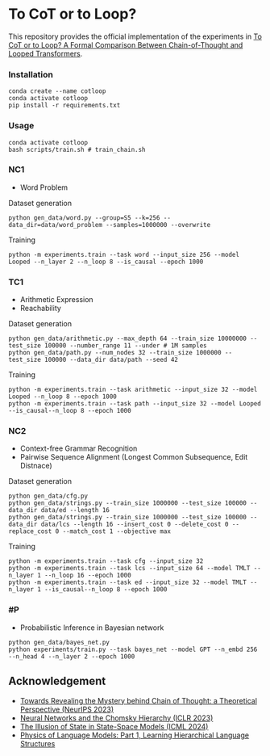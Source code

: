 # To CoT or to Loop?

This repository provides the official implementation of the experiments in [To CoT or to Loop? A Formal Comparison Between Chain-of-Thought and Looped Transformers](https://arxiv.org/abs/2410.01405).

### Installation
```shell
conda create --name cotloop
conda activate cotloop
pip install -r requirements.txt
```

### Usage

```shell
conda activate cotloop
bash scripts/train.sh # train_chain.sh
```

### NC1
- Word Problem

Dataset generation
```shell
python gen_data/word.py --group=S5 --k=256 --data_dir=data/word_problem --samples=1000000 --overwrite
```

Training
```shell
python -m experiments.train --task word --input_size 256 --model Looped --n_layer 2 --n_loop 8 --is_causal --epoch 1000
```

### TC1
- Arithmetic Expression
- Reachability

Dataset generation
```shell
python gen_data/arithmetic.py --max_depth 64 --train_size 10000000 --test_size 100000 --number_range 11 --under # 1M samples
python gen_data/path.py --num_nodes 32 --train_size 1000000 --test_size 100000 --data_dir data/path --seed 42
```

Training
```shell
python -m experiments.train --task arithmetic --input_size 32 --model Looped --n_loop 8 --epoch 1000
python -m experiments.train --task path --input_size 32 --model Looped --is_causal--n_loop 8 --epoch 1000
```

### NC2
- Context-free Grammar Recognition
- Pairwise Sequence Alignment (Longest Common Subsequence, Edit Distnace)

Dataset generation
```shell
python gen_data/cfg.py
python gen_data/strings.py --train_size 1000000 --test_size 100000 --data_dir data/ed --length 16
python gen_data/strings.py --train_size 1000000 --test_size 100000 --data_dir data/lcs --length 16 --insert_cost 0 --delete_cost 0 --replace_cost 0 --match_cost 1 --objective max
```

Training
```shell
python -m experiments.train --task cfg --input_size 32
python -m experiments.train --task lcs --input_size 64 --model TMLT --n_layer 1 --n_loop 16 --epoch 1000
python -m experiments.train --task ed --input_size 32 --model TMLT --n_layer 1 --is_causal--n_loop 8 --epoch 1000 
```

### #P
- Probabilistic Inference in Bayesian network

```shell
python gen_data/bayes_net.py
python experiments/train.py --task bayes_net --model GPT --n_embd 256 --n_head 4 --n_layer 2 --epoch 1000 
```

## Acknowledgement
- [Towards Revealing the Mystery behind Chain of Thought: a Theoretical Perspective (NeurIPS 2023)](https://github.com/guyuntian/CoT_benchmark)
- [Neural Networks and the Chomsky Hierarchy (ICLR 2023)](https://github.com/google-deepmind/neural_networks_chomsky_hierarchy/tree/main)
- [The Illusion of State in State-Space Models (ICML 2024)](https://github.com/jopetty/word-problem)
- [Physics of Language Models: Part 1, Learning Hierarchical Language Structures](https://papers.ssrn.com/sol3/papers.cfm?abstract_id=5250639)